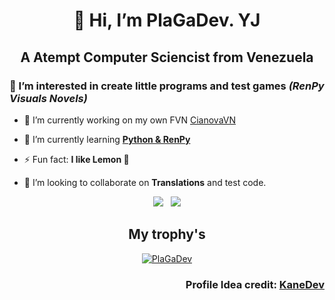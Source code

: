 <h1 align="center">👋 Hi, I’m PlaGaDev. YJ</h1>
<h2 align="center">A Atempt Computer Sciencist from Venezuela</h2>

### 👀 I’m interested in create little **programs** and test games _**(RenPy Visuals Novels)**_
- 🔭 I’m currently working on my own FVN [CianovaVN](https://github.com/plagaplusdev/cianova-vn)

- 🌱 I’m currently learning <ins>**Python & RenPy**</ins>
- ⚡ Fun fact: **I like Lemon 🍋**
- 💞️ I’m looking to collaborate on **Translations** and test code.

<p align="center">
  <img align="top" src="https://github-readme-stats.vercel.app/api/top-langs/?username=Plagaplusdev&theme=monokai&show_icons=true&hide_border=true&layout=compact" />
  &nbsp;
  <img src="https://github-readme-stats.vercel.app/api?username=Plagaplusdev&theme=monokai&show_icons=true&hide_border=true&count_private=true" />
</p>

<h2 align="center">My trophy's</h2>
<p align="center"> <a href="https://github.com/ryo-ma/github-profile-trophy"><img src="https://github-profile-trophy.vercel.app/?username=plagaplusdev&theme=monokai&no-frame=true&margin-w=5" alt="PlaGaDev" /></a> </p>

<h3 align="right">Profile Idea credit: <a href="https://github.com/betoidk">KaneDev</a></h3>
